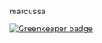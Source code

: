 marcussa


[![Greenkeeper badge](https://badges.greenkeeper.io/marcus-sa/website.svg)](https://greenkeeper.io/)